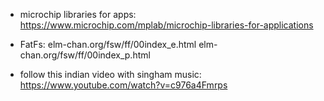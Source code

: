 * microchip libraries for apps:
	https://www.microchip.com/mplab/microchip-libraries-for-applications

* FatFs:
	elm-chan.org/fsw/ff/00index_e.html
	elm-chan.org/fsw/ff/00index_p.html
* follow this indian video with singham music:
https://www.youtube.com/watch?v=c976a4Fmrps
